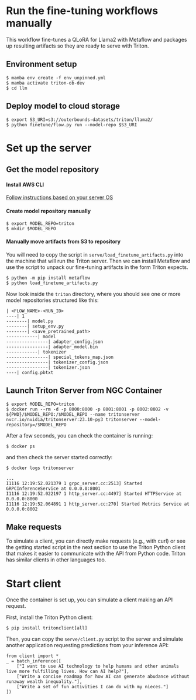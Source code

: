 # Run the fine-tuning workflows manually

This workflow fine-tunes a QLoRA for Llama2 with Metaflow and packages up resulting artifacts so they are ready to serve with Triton.

## Environment setup
```
$ mamba env create -f env_unpinned.yml
$ mamba activate triton-ob-dev
$ cd llm
```

## Deploy model to cloud storage
```
$ export S3_URI=s3://outerbounds-datasets/triton/llama2/
$ python finetune/flow.py run --model-repo $S3_URI
```

# Set up the server

## Get the model repository

#### Install AWS CLI
[Follow instructions based on your server OS](https://docs.aws.amazon.com/cli/latest/userguide/getting-started-install.html)

#### Create model repository manually
```
$ export MODEL_REPO=triton
$ mkdir $MODEL_REPO
```

#### Manually move artifacts from S3 to repository

You will need to copy the script in `serve/load_finetune_artifacts.py` into the machine that will run the Triton server.
Then we can install Metaflow and use the script to unpack our fine-tuning artifacts in the form Triton expects.
```
$ python -m pip install metaflow
$ python load_finetune_artifacts.py
```

Now look inside the `triton` directory, where you should see one or more model repositories structured like this:
```
| <FLOW_NAME>-<RUN_ID>
----| 1
--------| model.py
--------| setup_env.py
--------| <save_pretrained_path>
------------| model
----------------| adapter_config.json
----------------| adapter_model.bin
------------| tokenizer
----------------| special_tokens_map.json
----------------| tokenizer_config.json
----------------| tokenizer.json
----| config.pbtxt
```

## Launch Triton Server from NGC Container
```
$ export MODEL_REPO=triton
$ docker run --rm -d -p 8000:8000 -p 8001:8001 -p 8002:8002 -v ${PWD}/$MODEL_REPO:/$MODEL_REPO --name tritonserver nvcr.io/nvidia/tritonserver:23.10-py3 tritonserver --model-repository=/$MODEL_REPO
```

After a few seconds, you can check the container is running:
```
$ docker ps
```
and then check the server started correctly:
```
$ docker logs tritonserver

...
I1116 12:19:52.021379 1 grpc_server.cc:2513] Started GRPCInferenceService at 0.0.0.0:8001
I1116 12:19:52.022197 1 http_server.cc:4497] Started HTTPService at 0.0.0.0:8000
I1116 12:19:52.064891 1 http_server.cc:270] Started Metrics Service at 0.0.0.0:8002
```

## Make requests

To simulate a client, you can directly make requests (e.g., with curl) or see the getting started script in the next section to use the Triton Python client that makes it easier to communicate with the API from Python code. Triton has similar clients in other languages too.

# Start client

Once the container is set up, you can simulate a client making an API request.

First, install the Triton Python client:
```
$ pip install tritonclient[all]
```

Then, you can copy the `serve/client.py` script to the server and simulate another application requesting predictions from your inference API:
```
from client import *
_ = batch_inference([
    ["I want to use AI technology to help humans and other animals live more fulfilling lives. How can AI help?"],
    ["Write a concise roadmap for how AI can generate abudance without runaway wealth inequality."],
    ["Write a set of fun activities I can do with my nieces."]
])
```